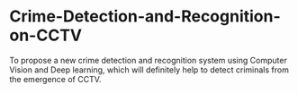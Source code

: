 # Crime-Detection-and-Recognition-on-CCTV
To propose a new crime detection and recognition system using Computer Vision and Deep learning, which will definitely help to detect criminals from the emergence of CCTV.
